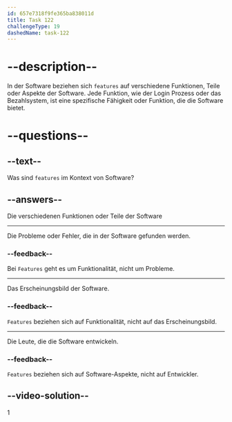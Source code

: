 ```yaml
---
id: 657e7318f9fe365ba838011d
title: Task 122
challengeType: 19
dashedName: task-122
---
```


# --description--

In der Software beziehen sich `features` auf verschiedene Funktionen, Teile oder Aspekte der Software. Jede Funktion, wie der Login Prozess oder das Bezahlsystem, ist eine spezifische Fähigkeit oder Funktion, die die Software bietet.

# --questions--

## --text--

Was sind `features` im Kontext von Software?

## --answers--

Die verschiedenen Funktionen oder Teile der Software

---

Die Probleme oder Fehler, die in der Software gefunden werden.

### --feedback--

Bei `Features` geht es um Funktionalität, nicht um Probleme.

---

Das Erscheinungsbild der Software.

### --feedback--

`Features` beziehen sich auf Funktionalität, nicht auf das Erscheinungsbild.

---

Die Leute, die die Software entwickeln.

### --feedback--

`Features` beziehen sich auf Software-Aspekte, nicht auf Entwickler.

## --video-solution--

1
